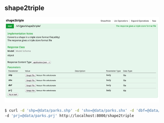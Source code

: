 ## shape2triple

![shape2triple](css/img/shape2triple.png)

```bash
$ curl -d 'shp=@data/parks.shp' -d 'shx=@data/parks.shx' -d 'dbf=@data/parks.dbf' \
-d 'prj=@data/parks.prj' http://localhost:8000/shape2triple
```
